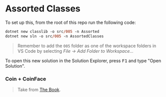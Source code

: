 # Assorted Classes

To set up this, from the root of this repo run the following code:

```ps
dotnet new classlib -o src/005 -n Assorted
dotnet new sln -o src/005 -n AssortedClasses
```

> Remember to add the `005` folder as one of the workspace folders in VS Code by selecting *File -> Add Folder to Workspace...*

To open this new solution in the Solution Explorer, press <kbd>F1</kbd> and type "Open Solution".

### Coin + CoinFace

> Take from [The Book](https://programming-0101.github.io/TheBook/Topic/I/Examples/Coin.html).


